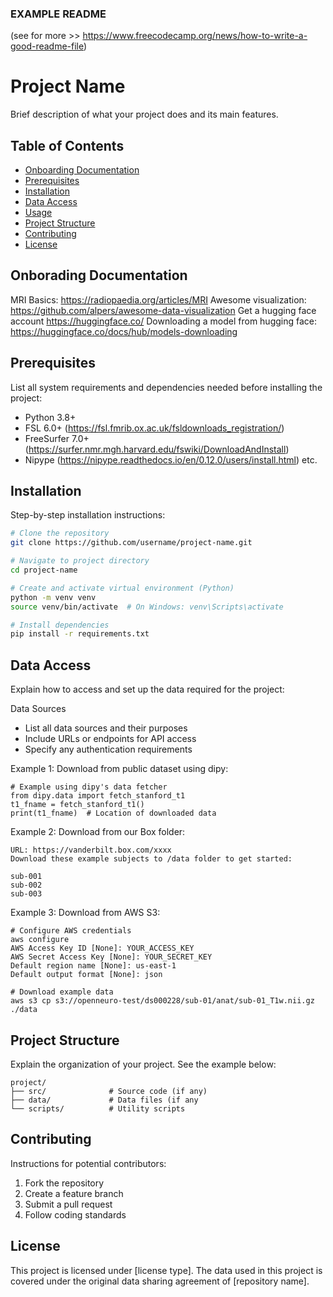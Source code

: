 ### EXAMPLE README 
(see for more >> https://www.freecodecamp.org/news/how-to-write-a-good-readme-file)

# Project Name

Brief description of what your project does and its main features. 

## Table of Contents
- [Onboarding Documentation](#onboarding)
- [Prerequisites](#prerequisites)
- [Installation](#installation)
- [Data Access](#data-access)
- [Usage](#usage)
- [Project Structure](#project-structure)
- [Contributing](#contributing)
- [License](#license)

## Onborading Documentation

MRI Basics: https://radiopaedia.org/articles/MRI
Awesome visualization: https://github.com/alpers/awesome-data-visualization
Get a hugging face account https://huggingface.co/
Downloading a model from hugging face: https://huggingface.co/docs/hub/models-downloading

## Prerequisites

List all system requirements and dependencies needed before installing the project:

- Python 3.8+
- FSL 6.0+ (https://fsl.fmrib.ox.ac.uk/fsldownloads_registration/)
- FreeSurfer 7.0+ (https://surfer.nmr.mgh.harvard.edu/fswiki/DownloadAndInstall)
- Nipype (https://nipype.readthedocs.io/en/0.12.0/users/install.html)
etc.

## Installation

Step-by-step installation instructions:

```bash
# Clone the repository
git clone https://github.com/username/project-name.git

# Navigate to project directory
cd project-name

# Create and activate virtual environment (Python)
python -m venv venv
source venv/bin/activate  # On Windows: venv\Scripts\activate

# Install dependencies
pip install -r requirements.txt
```

## Data Access

Explain how to access and set up the data required for the project:

Data Sources
   - List all data sources and their purposes
   - Include URLs or endpoints for API access
   - Specify any authentication requirements

Example 1: Download from public dataset using dipy:
```
# Example using dipy's data fetcher
from dipy.data import fetch_stanford_t1
t1_fname = fetch_stanford_t1()
print(t1_fname)  # Location of downloaded data
```
Example 2: Download from our Box folder:
```
URL: https://vanderbilt.box.com/xxxx
Download these example subjects to /data folder to get started:

sub-001
sub-002
sub-003
```

Example 3: Download from AWS S3:
```
# Configure AWS credentials
aws configure
AWS Access Key ID [None]: YOUR_ACCESS_KEY
AWS Secret Access Key [None]: YOUR_SECRET_KEY
Default region name [None]: us-east-1
Default output format [None]: json

# Download example data
aws s3 cp s3://openneuro-test/ds000228/sub-01/anat/sub-01_T1w.nii.gz ./data
```

## Project Structure
Explain the organization of your project. See the example below:

```
project/
├── src/              # Source code (if any)
├── data/             # Data files (if any
└── scripts/          # Utility scripts
```

## Contributing

Instructions for potential contributors:

1. Fork the repository
2. Create a feature branch
3. Submit a pull request
4. Follow coding standards

## License

This project is licensed under [license type]. The data used in this project is covered under the original data sharing agreement of [repository name].
